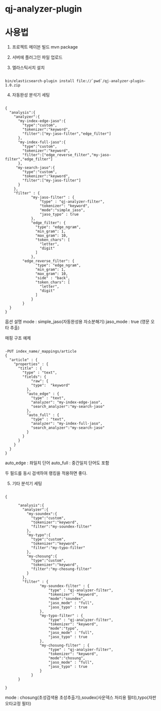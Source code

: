 # qj-analyzer-plugin



# 사용법

1) 프로젝트 메이븐 빌드
mvn package

2) 서버에 플러그인 파일 업로드


3) 엘라스틱서치 설치
<pre><code>
bin/elasticsearch-plugin install file://`pwd`/qj-analyzer-plugin-1.0.zip
</code></pre>

4) 자동완성 분석기 세팅
<pre><code>
{
  "analysis":{
    "analyzer":{
      "my-index-edge-jaso":{
        "type":"custom",
        "tokenizer":"keyword",
        "filter":["my-jaso-filter","edge_filter"]
      },
      "my-index-full-jaso":{
        "type":"custom",
        "tokenizer":"keyword",
        "filter":["edge_reverse_filter","my-jaso-filter","edge_filter"]
      },
     "my-search-jaso":{
        "type":"custom",
        "tokenizer":"keyword",
        "filter":["my-jaso-filter"]
      }
    },
    "filter" : {
            "my-jaso-filter" : {
                "type" : "qj-analyzer-filter",
                "tokenizer": "keyword",
                "mode":"simple_jaso",
                "jaso_typo" : true
            },
            "edge_filter": {
              "type": "edge_ngram",
              "min_gram": 1,
              "max_gram": 10,
              "token_chars": [
                "letter",
                "digit"
              ]
            },
        "edge_reverse_filter": {
              "type": "edge_ngram",
              "min_gram": 1,
              "max_gram": 10,
              "side" : "back",
              "token_chars": [
                "letter",
                "digit"
              ]
            }
        }
  }
}
</code></pre>


옵션 설명
mode : simple_jaso(자동완성용 자소분해기)
jaso_mode : true (영문 오타 추출)


매핑 구조 예제

<pre><code>
-PUT index_name/_mappings/article
{
  "article" : {
    "properties" : {
      "title" : {
        "type" : "text",
        "fields": {
            "raw": {
            "type":  "keyword"
          },
          "auto_edge" : {
            "type" : "text",
            "analyzer": "my-index-edge-jaso",
            "search_analyzer":"my-search-jaso"
          },
          "auto_full" : {
            "type" : "text",
            "analyzer": "my-index-full-jaso",
            "search_analyzer":"my-search-jaso"
          }
        }
      }
    }
  }
}
</code></pre>

auto_edge  : 좌일치 단어
auto_full  : 중간일치 단어도 포함

두 필드를 동시 검색하여 랭킹을 적용하면 좋다.



5) 기타 분석기 세팅
<pre><code>
{

      "analysis":{
        "analyzer":{
          "my-soundex":{
            "type":"custom",
            "tokenizer":"keyword",
            "filter":"my-soundex-filter"
          },
          "my-typo":{
            "type":"custom",
            "tokenizer":"keyword",
            "filter":"my-typo-filter"
          },
          "my-chosung":{
            "type":"custom",
            "tokenizer":"keyword",
            "filter":"my-chosung-filter"
          }
        },
        "filter" : {
                "my-soundex-filter" : {
                    "type" : "qj-analyzer-filter",
                    "tokenizer": "keyword",
                    "mode":"soundex",
                    "jaso_mode" : "full",
                    "jaso_typo" : true
                },
                "my-typo-filter" : {
                    "type" : "qj-analyzer-filter",
                    "tokenizer": "keyword",
                    "mode":"typo",
                    "jaso_mode" : "full",
                    "jaso_typo" : true
                },
                "my-chosung-filter" : {
                    "type" : "qj-analyzer-filter",
                    "tokenizer": "keyword",
                    "mode":"chosung",
                    "jaso_mode" : "full",
                    "jaso_typo" : true
                }
            }
      }

}
</code></pre>

mode : chosung(초성검색용 초성추출기),soudex(사운덱스 처리용 필터),typo(자판 오타교정 필터)


   
